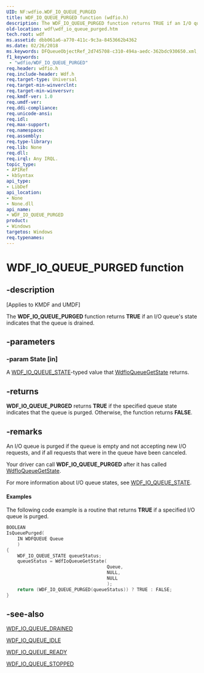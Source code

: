 ```yaml
---
UID: NF:wdfio.WDF_IO_QUEUE_PURGED
title: WDF_IO_QUEUE_PURGED function (wdfio.h)
description: The WDF_IO_QUEUE_PURGED function returns TRUE if an I/O queue's state indicates that the queue is drained.
old-location: wdf\wdf_io_queue_purged.htm
tech.root: wdf
ms.assetid: dbb061a6-a770-411c-9c3a-8453662b4362
ms.date: 02/26/2018
ms.keywords: DFQueueObjectRef_2d745708-c310-494a-aedc-362bdc930650.xml, WDF_IO_QUEUE_PURGED, WDF_IO_QUEUE_PURGED function, kmdf.wdf_io_queue_purged, wdf.wdf_io_queue_purged, wdfio/WDF_IO_QUEUE_PURGED
f1_keywords:
 - "wdfio/WDF_IO_QUEUE_PURGED"
req.header: wdfio.h
req.include-header: Wdf.h
req.target-type: Universal
req.target-min-winverclnt: 
req.target-min-winversvr: 
req.kmdf-ver: 1.0
req.umdf-ver: 
req.ddi-compliance: 
req.unicode-ansi: 
req.idl: 
req.max-support: 
req.namespace: 
req.assembly: 
req.type-library: 
req.lib: None
req.dll: 
req.irql: Any IRQL.
topic_type:
- APIRef
- kbSyntax
api_type:
- LibDef
api_location:
- None
- None.dll
api_name:
- WDF_IO_QUEUE_PURGED
product:
- Windows
targetos: Windows
req.typenames: 
---
```


# WDF_IO_QUEUE_PURGED function


## -description


<p class="CCE_Message">[Applies to KMDF and UMDF]</p>

The <b>WDF_IO_QUEUE_PURGED</b> function returns <b>TRUE</b> if an I/O queue's state indicates that the queue is drained.


## -parameters




### -param State [in]

A <a href="https://docs.microsoft.com/windows-hardware/drivers/ddi/wdfio/ne-wdfio-_wdf_io_queue_state">WDF_IO_QUEUE_STATE</a>-typed value that <a href="https://docs.microsoft.com/windows-hardware/drivers/ddi/wdfio/nf-wdfio-wdfioqueuegetstate">WdfIoQueueGetState</a> returns.


## -returns



<b>WDF_IO_QUEUE_PURGED</b> returns <b>TRUE</b> if the specified queue state indicates that the queue is purged. Otherwise, the function returns <b>FALSE</b>.




## -remarks



An I/O queue is purged if the queue is empty and not accepting new I/O requests, and if all requests that were in the queue have been canceled.

Your driver can call <b>WDF_IO_QUEUE_PURGED</b> after it has called <a href="https://docs.microsoft.com/windows-hardware/drivers/ddi/wdfio/nf-wdfio-wdfioqueuegetstate">WdfIoQueueGetState</a>.

For more information about I/O queue states, see <a href="https://docs.microsoft.com/windows-hardware/drivers/ddi/wdfio/ne-wdfio-_wdf_io_queue_state">WDF_IO_QUEUE_STATE</a>.


#### Examples

The following code example is a routine that returns <b>TRUE</b> if a specified I/O queue is purged.

```cpp
BOOLEAN
IsQueuePurged(
    IN WDFQUEUE Queue
    )
{
    WDF_IO_QUEUE_STATE queueStatus;
    queueStatus = WdfIoQueueGetState(
                                     Queue,
                                     NULL,
                                     NULL
                                     );
    return (WDF_IO_QUEUE_PURGED(queueStatus)) ? TRUE : FALSE;
}
```



## -see-also




<a href="https://docs.microsoft.com/windows-hardware/drivers/ddi/wdfio/nf-wdfio-wdf_io_queue_drained">WDF_IO_QUEUE_DRAINED</a>



<a href="https://docs.microsoft.com/windows-hardware/drivers/ddi/wdfio/nf-wdfio-wdf_io_queue_idle">WDF_IO_QUEUE_IDLE</a>



<a href="https://docs.microsoft.com/windows-hardware/drivers/ddi/wdfio/nf-wdfio-wdf_io_queue_ready">WDF_IO_QUEUE_READY</a>



<a href="https://docs.microsoft.com/windows-hardware/drivers/ddi/wdfio/nf-wdfio-wdf_io_queue_stopped">WDF_IO_QUEUE_STOPPED</a>
 

 


